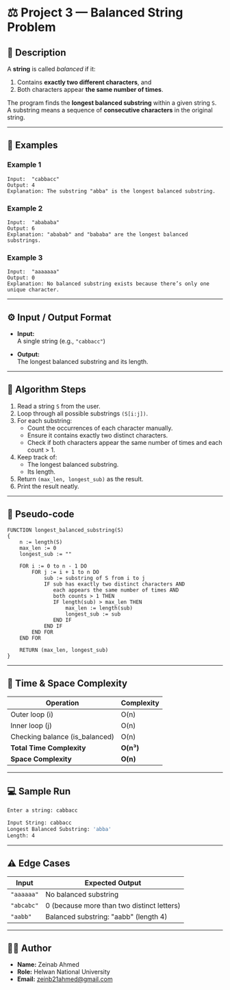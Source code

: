 # ⚖️ Project 3 — Balanced String Problem

## 📖 Description
A **string** is called *balanced* if it:
1. Contains **exactly two different characters**, and  
2. Both characters appear **the same number of times**.

The program finds the **longest balanced substring** within a given string `S`.  
A substring means a sequence of **consecutive characters** in the original string.

---

## 🧠 Examples

### Example 1
```
Input:  "cabbacc"
Output: 4
Explanation: The substring "abba" is the longest balanced substring.
```

### Example 2
```
Input:  "abababa"
Output: 6
Explanation: "ababab" and "bababa" are the longest balanced substrings.
```

### Example 3
```
Input:  "aaaaaaa"
Output: 0
Explanation: No balanced substring exists because there’s only one unique character.
```

---

## ⚙️ Input / Output Format

- **Input:**  
  A single string (e.g., `"cabbacc"`)

- **Output:**  
  The longest balanced substring and its length.

---

## 🧩 Algorithm Steps

1. Read a string `S` from the user.  
2. Loop through all possible substrings `(S[i:j])`.  
3. For each substring:
   - Count the occurrences of each character manually.
   - Ensure it contains exactly two distinct characters.
   - Check if both characters appear the same number of times and each count > 1.
4. Keep track of:
   - The longest balanced substring.
   - Its length.
5. Return `(max_len, longest_sub)` as the result.
6. Print the result neatly.

---

## 🧾 Pseudo-code
```text
FUNCTION longest_balanced_substring(S)
{
    n := length(S)
    max_len := 0
    longest_sub := ""

    FOR i := 0 to n - 1 DO
        FOR j := i + 1 to n DO
            sub := substring of S from i to j
            IF sub has exactly two distinct characters AND
               each appears the same number of times AND
               both counts > 1 THEN
               IF length(sub) > max_len THEN
                   max_len := length(sub)
                   longest_sub := sub
               END IF
            END IF
        END FOR
    END FOR

    RETURN (max_len, longest_sub)
}
```

---

## 🧮 Time & Space Complexity

| Operation | Complexity |
|------------|-------------|
| Outer loop (i) | O(n) |
| Inner loop (j) | O(n) |
| Checking balance (is_balanced) | O(n) |
| **Total Time Complexity** | **O(n³)** |
| **Space Complexity** | **O(n)** |

---

## 💻 Sample Run
```bash
Enter a string: cabbacc

Input String: cabbacc
Longest Balanced Substring: 'abba'
Length: 4
```

---

## ⚠️ Edge Cases
| Input | Expected Output |
|--------|----------------|
| `"aaaaaa"` | No balanced substring |
| `"abcabc"` | 0 (because more than two distinct letters) |
| `"aabb"` | Balanced substring: "aabb" (length 4) |

---

## 👨‍💻 Author
- **Name:** Zeinab Ahmed
- **Role:** Helwan National University
- **Email:** zeinb21ahmed@gmail.com
